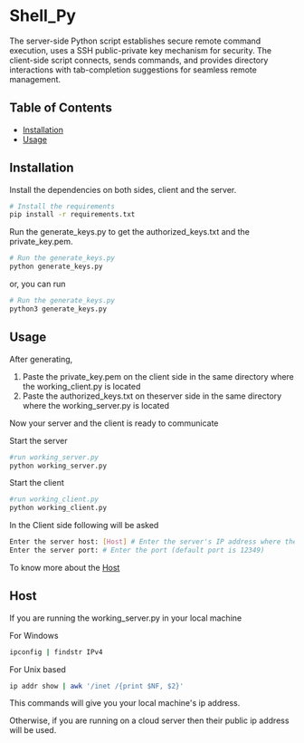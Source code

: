# Shell_Py
The server-side Python script establishes secure remote command execution, uses a SSH public-private key mechanism for security. The client-side script connects, sends commands, and provides directory interactions with tab-completion suggestions for seamless remote management.
## Table of Contents

- [Installation](#installation)
- [Usage](#usage)

## Installation

Install the dependencies on both sides, client and the server.

```bash
# Install the requirements
pip install -r requirements.txt
```


Run the generate_keys.py to get the authorized_keys.txt and the private_key.pem.
```bash
# Run the generate_keys.py
python generate_keys.py
```

or, you can run

```bash
# Run the generate_keys.py
python3 generate_keys.py
```

## Usage

After generating,
1. Paste the private_key.pem on the client side in the same directory where the working_client.py is located
2. Paste the authorized_keys.txt on theserver side in the same directory where the working_server.py is located

Now your server and the client is ready to communicate


Start the server
```bash
#run working_server.py
python working_server.py
```

Start the client
```bash
#run working_client.py
python working_client.py
```

In the Client side following will be asked
```bash
Enter the server host: [Host] # Enter the server's IP address where the working_server.py is running
Enter the server port: # Enter the port (default port is 12349)
```
To know more about the [Host](#host)

## Host
If you are running the working_server.py in your local machine

For Windows
```bash
ipconfig | findstr IPv4
```
For Unix based
```bash
ip addr show | awk '/inet /{print $NF, $2}'
```
This commands will give you your local machine's ip address.

Otherwise, if you are running on a cloud server then their public ip address will be used.
